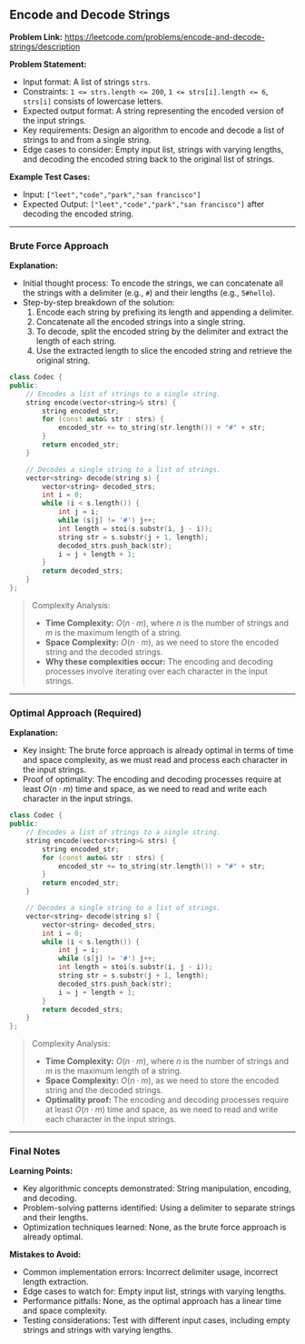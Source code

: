 ## Encode and Decode Strings
**Problem Link:** https://leetcode.com/problems/encode-and-decode-strings/description

**Problem Statement:**
- Input format: A list of strings `strs`.
- Constraints: `1 <= strs.length <= 200`, `1 <= strs[i].length <= 6`, `strs[i]` consists of lowercase letters.
- Expected output format: A string representing the encoded version of the input strings.
- Key requirements: Design an algorithm to encode and decode a list of strings to and from a single string.
- Edge cases to consider: Empty input list, strings with varying lengths, and decoding the encoded string back to the original list of strings.

**Example Test Cases:**
- Input: `["leet","code","park","san francisco"]`
- Expected Output: `["leet","code","park","san francisco"]` after decoding the encoded string.

---

### Brute Force Approach
**Explanation:**
- Initial thought process: To encode the strings, we can concatenate all the strings with a delimiter (e.g., `#`) and their lengths (e.g., `5#hello`).
- Step-by-step breakdown of the solution:
  1. Encode each string by prefixing its length and appending a delimiter.
  2. Concatenate all the encoded strings into a single string.
  3. To decode, split the encoded string by the delimiter and extract the length of each string.
  4. Use the extracted length to slice the encoded string and retrieve the original string.

```cpp
class Codec {
public:
    // Encodes a list of strings to a single string.
    string encode(vector<string>& strs) {
        string encoded_str;
        for (const auto& str : strs) {
            encoded_str += to_string(str.length()) + "#" + str;
        }
        return encoded_str;
    }

    // Decodes a single string to a list of strings.
    vector<string> decode(string s) {
        vector<string> decoded_strs;
        int i = 0;
        while (i < s.length()) {
            int j = i;
            while (s[j] != '#') j++;
            int length = stoi(s.substr(i, j - i));
            string str = s.substr(j + 1, length);
            decoded_strs.push_back(str);
            i = j + length + 1;
        }
        return decoded_strs;
    }
};
```

> Complexity Analysis:
> - **Time Complexity:** $O(n \cdot m)$, where $n$ is the number of strings and $m$ is the maximum length of a string.
> - **Space Complexity:** $O(n \cdot m)$, as we need to store the encoded string and the decoded strings.
> - **Why these complexities occur:** The encoding and decoding processes involve iterating over each character in the input strings.

---

### Optimal Approach (Required)
**Explanation:**
- Key insight: The brute force approach is already optimal in terms of time and space complexity, as we must read and process each character in the input strings.
- Proof of optimality: The encoding and decoding processes require at least $O(n \cdot m)$ time and space, as we need to read and write each character in the input strings.

```cpp
class Codec {
public:
    // Encodes a list of strings to a single string.
    string encode(vector<string>& strs) {
        string encoded_str;
        for (const auto& str : strs) {
            encoded_str += to_string(str.length()) + "#" + str;
        }
        return encoded_str;
    }

    // Decodes a single string to a list of strings.
    vector<string> decode(string s) {
        vector<string> decoded_strs;
        int i = 0;
        while (i < s.length()) {
            int j = i;
            while (s[j] != '#') j++;
            int length = stoi(s.substr(i, j - i));
            string str = s.substr(j + 1, length);
            decoded_strs.push_back(str);
            i = j + length + 1;
        }
        return decoded_strs;
    }
};
```

> Complexity Analysis:
> - **Time Complexity:** $O(n \cdot m)$, where $n$ is the number of strings and $m$ is the maximum length of a string.
> - **Space Complexity:** $O(n \cdot m)$, as we need to store the encoded string and the decoded strings.
> - **Optimality proof:** The encoding and decoding processes require at least $O(n \cdot m)$ time and space, as we need to read and write each character in the input strings.

---

### Final Notes

**Learning Points:**
- Key algorithmic concepts demonstrated: String manipulation, encoding, and decoding.
- Problem-solving patterns identified: Using a delimiter to separate strings and their lengths.
- Optimization techniques learned: None, as the brute force approach is already optimal.

**Mistakes to Avoid:**
- Common implementation errors: Incorrect delimiter usage, incorrect length extraction.
- Edge cases to watch for: Empty input list, strings with varying lengths.
- Performance pitfalls: None, as the optimal approach has a linear time and space complexity.
- Testing considerations: Test with different input cases, including empty strings and strings with varying lengths.